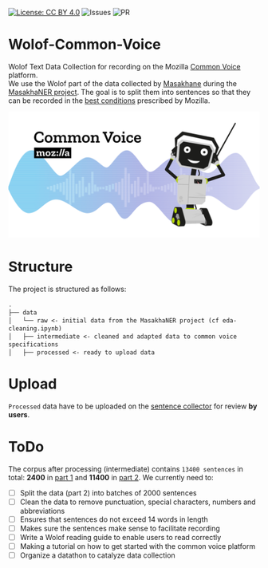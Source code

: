 [![License: CC BY 4.0](https://img.shields.io/badge/License-CC%20BY%204.0-lightgrey.svg)](https://creativecommons.org/licenses/by/4.0/)
![Issues](https://img.shields.io/github/issues/Galsenaicommunity/Wolof-Common-Voice)
![PR](https://img.shields.io/github/issues-pr/Galsenaicommunity/Wolof-Common-Voice)

# Wolof-Common-Voice
Wolof Text Data Collection for recording on the Mozilla [Common Voice](https://commonvoice.mozilla.org/) platform.  
We use the Wolof part of the data collected by [Masakhane](https://www.masakhane.io/) during the [MasakhaNER project](https://github.com/masakhane-io/lacuna_pos_ner). The goal is to split them into sentences so that they can be recorded in the [best conditions](https://commonvoice.mozilla.org/sentence-collector/#/en/how-to) prescribed by Mozilla.

![Drag Racing](common-voice.png)

# Structure
The project is structured as follows:
```
.
├── data
│   └── raw <- initial data from the MasakhaNER project (cf eda-cleaning.ipynb)
│   ├── intermediate <- cleaned and adapted data to common voice specifications
│   ├── processed <- ready to upload data
```
# Upload
`Processed` data have to be uploaded on the [sentence collector](https://commonvoice.mozilla.org/sentence-collector/#/add) for review __by users__.

# ToDo
The corpus after processing (intermediate) contains `13400 sentences` in total: __2400__ in [part 1](data/intermediate/wolof_to_upload_part1.txt) and __11400__ in [part 2](data/intermediate/wolof_to_upload_part2.txt). We currently need to:

- [ ] Split the data (part 2) into batches of 2000 sentences  
- [ ] Clean the data to remove punctuation, special characters, numbers and abbreviations  
- [ ] Ensures that sentences do not exceed 14 words in length  
- [ ] Makes sure the sentences make sense to facilitate recording  
- [ ] Write a Wolof reading guide to enable users to read correctly  
- [ ] Making a tutorial on how to get started with the common voice platform  
- [ ] Organize a datathon to catalyze data collection  